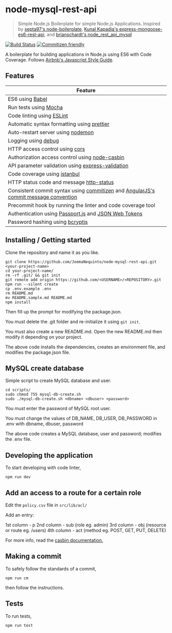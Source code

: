 # node-mysql-rest-api
> Simple Node.js Boilerplate for simple Node.js Applications. Inspired by [septa97's node-boilerplate](https://github.com/septa97/node-boilerplate), [Kunal Kapadia's express-mongoose-es6-rest-api](https://github.com/KunalKapadia/express-mongoose-es6-rest-api), and [brianschardt's node_rest_api_mysql](https://github.com/brianschardt/node_rest_api_mysql)

[![Build Status](https://api.travis-ci.org/JoemaNequinto/node-mysql-rest-api.svg?branch=master)](https://travis-ci.org/JoemaNequinto/node-mysql-rest-api)
[![Commitizen friendly](https://img.shields.io/badge/commitizen-friendly-brightgreen.svg)](http://commitizen.github.io/cz-cli/)

A boilerplate for building applications in Node.js using ES6 with Code Coverage. Follows [Airbnb's Javascript Style Guide](https://github.com/airbnb/javascript).

## Features

| Feature                                                                                               |
|-------------------------------------------------------------------------------------------------------|
| ES6 using [Babel](https://babeljs.io/)                                                                |
| Run tests using [Mocha](https://mochajs.org/)                                                         |
| Code linting using [ESLint](http://eslint.org/)                                                       |
| Automatic syntax formatting using [prettier](https://github.com/prettier/prettier)                    |
| Auto-restart server using [nodemon](https://nodemon.io/)                                              |
| Logging using [debug](https://github.com/visionmedia/debug)                                           |
| HTTP access control using [cors](https://github.com/expressjs/cors)                                   |
| Authorization access control using [node-casbin](https://github.com/casbin/node-casbin)               |
| API parameter validation using [express-validation](https://github.com/andrewkeig/express-validation) |
| Code coverage using [istanbul](https://istanbul.js.org/)                                              |
| HTTP status code and message [http-status](https://github.com/adaltas/node-http-status)               |
| Consistent commit syntax using [commitizen](http://commitizen.github.io/cz-cli/) and [AngularJS's commit message convention](https://github.com/angular/angular.js/blob/master/CONTRIBUTING.md#-git-commit-guidelines)  |
| Precommit hook by running the linter and code coverage tool                                           |
| Authentication using [Passport.js](http://passportjs.org/) and [JSON Web Tokens](https://jwt.io/)     |
| Password hashing using [bcryptjs](https://www.npmjs.com/package/bcryptjs)                             |

## Installing / Getting started

Clone the repository and name it as you like.

```shell
git clone https://github.com/JoemaNequinto/node-mysql-rest-api.git <your-project-name>
cd your-project-name/
rm -rf .git/ && git init
git remote add origin https://github.com/<USERNAME>/<REPOSITORY>.git
npm run --silent create
cp .env.example .env
rm README.md
mv README.sample.md README.md
npm install
```

Then fill up the prompt for modifying the package.json.

You must delete the .git folder and re-initialize it using `git init`.

You must also create a new README.md. Open the new README.md then modify it depending on your project.

The above code installs the dependencies, creates an environment file, and modifies the package.json file.

## MySQL create database

Simple script to create MySQL database and user.

```shell
cd scripts/
sudo chmod 755 mysql-db-create.sh
sudo ./mysql-db-create.sh <dbname> <dbuser> <password>
```

You must enter the password of MySQL root user.

You must change the values of DB_NAME, DB_USER, DB_PASSWORD in .env with dbname, dbuser, password

The above code creates a MySQL database, user and password; modifies the .env file.

## Developing the application

To start developing with code linter,

```shell
npm run dev
```

## Add an access to a route for a certain role

Edit the `policy.csv` file in `src/lib/acl/`

Add an entry:

1st column - p
2nd column - sub (role eg. admin)
3rd column - obj (resource or route eg. /users)
4th column - act (method eg. POST, GET, PUT, DELETE)

For more info, read the [casbin documentation.](https://casbin.org/docs/en/overview)

## Making a commit

To safely follow the standards of a commit,

```shell
npm run cm
```

then follow the instructions.

## Tests

To run tests,

```shell
npm run test
```
